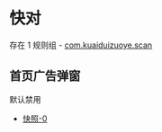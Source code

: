 # 快对

存在 1 规则组 - [com.kuaiduizuoye.scan](/src/apps/com.kuaiduizuoye.scan.ts)

## 首页广告弹窗

默认禁用

- [快照-0](https://i.gkd.li/import/12716285)
